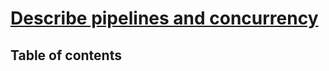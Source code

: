 # [Describe pipelines and concurrency](https://learn.microsoft.com/en-us/training/modules/describe-pipelines-concurrency/) <!-- omit in toc -->

## Table of contents <!-- omit in toc -->
